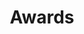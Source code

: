 ---
title: Awards
img: RD100.jpg
pitch: >
  ABR and Nengo have been recognized as 
  leaders in technology and innovation.
type: award
---